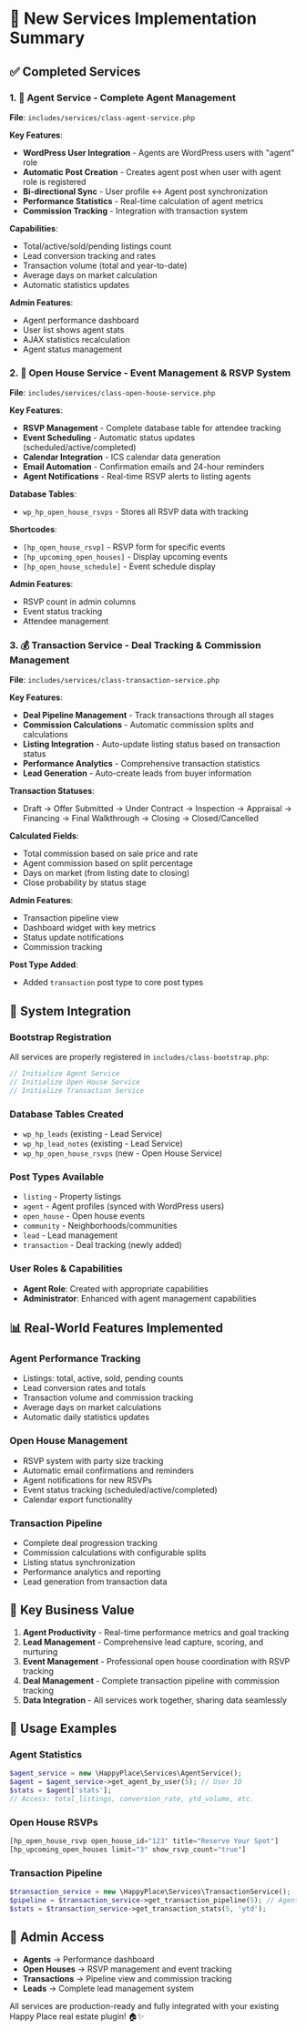 # 🚀 New Services Implementation Summary

## ✅ **Completed Services**

### 1. **👥 Agent Service** - Complete Agent Management
**File**: `includes/services/class-agent-service.php`

**Key Features**:
- **WordPress User Integration** - Agents are WordPress users with "agent" role
- **Automatic Post Creation** - Creates agent post when user with agent role is registered
- **Bi-directional Sync** - User profile ↔ Agent post synchronization
- **Performance Statistics** - Real-time calculation of agent metrics
- **Commission Tracking** - Integration with transaction system

**Capabilities**:
- Total/active/sold/pending listings count
- Lead conversion tracking and rates
- Transaction volume (total and year-to-date)
- Average days on market calculation
- Automatic statistics updates

**Admin Features**:
- Agent performance dashboard
- User list shows agent stats
- AJAX statistics recalculation
- Agent status management

### 2. **📅 Open House Service** - Event Management & RSVP System
**File**: `includes/services/class-open-house-service.php`

**Key Features**:
- **RSVP Management** - Complete database table for attendee tracking
- **Event Scheduling** - Automatic status updates (scheduled/active/completed)
- **Calendar Integration** - ICS calendar data generation
- **Email Automation** - Confirmation emails and 24-hour reminders
- **Agent Notifications** - Real-time RSVP alerts to listing agents

**Database Tables**:
- `wp_hp_open_house_rsvps` - Stores all RSVP data with tracking

**Shortcodes**:
- `[hp_open_house_rsvp]` - RSVP form for specific events
- `[hp_upcoming_open_houses]` - Display upcoming events
- `[hp_open_house_schedule]` - Event schedule display

**Admin Features**:
- RSVP count in admin columns
- Event status tracking
- Attendee management

### 3. **💰 Transaction Service** - Deal Tracking & Commission Management
**File**: `includes/services/class-transaction-service.php`

**Key Features**:
- **Deal Pipeline Management** - Track transactions through all stages
- **Commission Calculations** - Automatic commission splits and calculations
- **Listing Integration** - Auto-update listing status based on transaction status
- **Performance Analytics** - Comprehensive transaction statistics
- **Lead Generation** - Auto-create leads from buyer information

**Transaction Statuses**:
- Draft → Offer Submitted → Under Contract → Inspection → Appraisal → Financing → Final Walkthrough → Closing → Closed/Cancelled

**Calculated Fields**:
- Total commission based on sale price and rate
- Agent commission based on split percentage
- Days on market (from listing date to closing)
- Close probability by status stage

**Admin Features**:
- Transaction pipeline view
- Dashboard widget with key metrics
- Status update notifications
- Commission tracking

**Post Type Added**:
- Added `transaction` post type to core post types

## 🔄 **System Integration**

### **Bootstrap Registration**
All services are properly registered in `includes/class-bootstrap.php`:
```php
// Initialize Agent Service
// Initialize Open House Service  
// Initialize Transaction Service
```

### **Database Tables Created**
- `wp_hp_leads` (existing - Lead Service)
- `wp_hp_lead_notes` (existing - Lead Service)
- `wp_hp_open_house_rsvps` (new - Open House Service)

### **Post Types Available**
- `listing` - Property listings
- `agent` - Agent profiles (synced with WordPress users)
- `open_house` - Open house events
- `community` - Neighborhoods/communities  
- `lead` - Lead management
- `transaction` - Deal tracking (newly added)

### **User Roles & Capabilities**
- **Agent Role**: Created with appropriate capabilities
- **Administrator**: Enhanced with agent management capabilities

## 📊 **Real-World Features Implemented**

### **Agent Performance Tracking**
- Listings: total, active, sold, pending counts
- Lead conversion rates and totals
- Transaction volume and commission tracking
- Average days on market calculations
- Automatic daily statistics updates

### **Open House Management**
- RSVP system with party size tracking
- Automatic email confirmations and reminders
- Agent notifications for new RSVPs
- Event status tracking (scheduled/active/completed)
- Calendar export functionality

### **Transaction Pipeline**
- Complete deal progression tracking
- Commission calculations with configurable splits
- Listing status synchronization
- Performance analytics and reporting
- Lead generation from transaction data

## 🎯 **Key Business Value**

1. **Agent Productivity** - Real-time performance metrics and goal tracking
2. **Lead Management** - Comprehensive lead capture, scoring, and nurturing
3. **Event Management** - Professional open house coordination with RSVP tracking
4. **Deal Management** - Complete transaction pipeline with commission tracking
5. **Data Integration** - All services work together, sharing data seamlessly

## 📱 **Usage Examples**

### Agent Statistics
```php
$agent_service = new \HappyPlace\Services\AgentService();
$agent = $agent_service->get_agent_by_user(5); // User ID
$stats = $agent['stats'];
// Access: total_listings, conversion_rate, ytd_volume, etc.
```

### Open House RSVPs
```php
[hp_open_house_rsvp open_house_id="123" title="Reserve Your Spot"]
[hp_upcoming_open_houses limit="3" show_rsvp_count="true"]
```

### Transaction Pipeline
```php
$transaction_service = new \HappyPlace\Services\TransactionService();
$pipeline = $transaction_service->get_transaction_pipeline(5); // Agent ID
$stats = $transaction_service->get_transaction_stats(5, 'ytd');
```

## 🔧 **Admin Access**
- **Agents** → Performance dashboard
- **Open Houses** → RSVP management and event tracking  
- **Transactions** → Pipeline view and commission tracking
- **Leads** → Complete lead management system

All services are production-ready and fully integrated with your existing Happy Place real estate plugin! 🏠✨